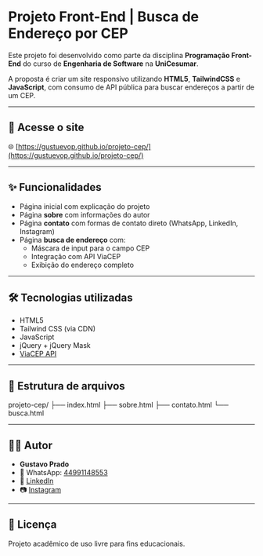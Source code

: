 # Projeto Front-End | Busca de Endereço por CEP

Este projeto foi desenvolvido como parte da disciplina **Programação Front-End** do curso de **Engenharia de Software** na **UniCesumar**.

A proposta é criar um site responsivo utilizando **HTML5**, **TailwindCSS** e **JavaScript**, com consumo de API pública para buscar endereços a partir de um CEP.

---

## 🔗 Acesse o site

🌐 [https://gustuevop.github.io/projeto-cep/](https://gustuevop.github.io/projeto-cep/)

---

## ✨ Funcionalidades

- Página inicial com explicação do projeto
- Página **sobre** com informações do autor
- Página **contato** com formas de contato direto (WhatsApp, LinkedIn, Instagram)
- Página **busca de endereço** com:
  - Máscara de input para o campo CEP
  - Integração com API ViaCEP
  - Exibição do endereço completo

---

## 🛠️ Tecnologias utilizadas

- HTML5  
- Tailwind CSS (via CDN)  
- JavaScript  
- jQuery + jQuery Mask  
- [ViaCEP API](https://viacep.com.br/)

---

## 📁 Estrutura de arquivos

projeto-cep/
├── index.html
├── sobre.html
├── contato.html
└── busca.html

---

## 👨‍💻 Autor

- **Gustavo Prado**
- 📱 WhatsApp: [44991148553](https://wa.me/5544991148553)
- 💼 [LinkedIn](https://www.linkedin.com/in/gustavo-spro/)
- 📷 [Instagram](https://www.instagram.com/gustuevop/)

---

## 📝 Licença

Projeto acadêmico de uso livre para fins educacionais.